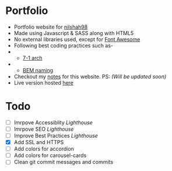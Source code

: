 # Portfolio

- Portfolio website for [nilshah98](https://github.com/nilshah98)
- Made using Javascript & SASS along with HTML5
- No external libraries used, except for [Font Awesome](https://fontawesome.com/)
- Following best coding practices such as-
- - [7-1 arch](https://sass-guidelin.es/#the-7-1-pattern)
- - [BEM naming](http://getbem.com/naming/)
- Checkout my [notes](https://github.com/nilshah98/Portfolio/blob/master/NOTES.md) for this website.
PS: *(Will be updated soon)*
- Live version hosted [here](http://nilshah98.tech/)

# Todo
- [ ] Imrpove Accessiblity *Lighthouse*
- [ ] Imrpove SEO *Lighthouse*
- [ ] Improve Best Practices *Lighthouse*
- [x] Add SSL and HTTPS
- [ ] Add colors for accordion
- [ ] Add colors for carousel-cards
- [ ] Clean git commit messages and commits